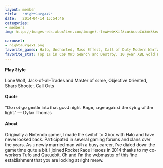 ```yaml
---
layout: member
title:  "NightSurgeX2"
date:   2014-04-14 16:54:46
categories:
- members
img: http://images-eds.xboxlive.com/image?url=wHwbXKif8cus8csoZ03RW8ke8ralOdP9BGd4wzwl0MJ9z6QzuGwZjtvbE7sSsMVW6teQ99v21pJA60qdE3IirQ4WsW7.o1Dyl59MEK7FstTTZgDKfO8q7vD_BusNgfTSbQ1dj44hsHKy2_N.KIWhsig7B_UrQtXXoZmC9jPZogR1gg991Uf2nBN6L6RGU6MMW.K2aYB.eiUC8aRuQEX1KihpoeTfNeZuKPfopH1w_WQqfRsbYUOpBjXuwd5CVbFQfLP_OYmd3eGvvPLpNP7YSM8BqW9iZmYS3wiUG7CCuNc-&format=png

carousel:
- nightsurgex2.png
favorite_games: Halo, Uncharted, Mass Effect, Call of Duty Modern Warfare Series
favorite_stat: Top 1% in CoD MW3 Search and Destroy. 10 year XBL Gold member.
---
```

#### Play Style
Lone Wolf, Jack-of-all-Trades and Master of some, Objective Oriented, Sharp Shooter, Call Outs

#### Quote
"Do not go gentle into that good night. Rage, rage against the dying of the light." &mdash; Dylan Thomas

#### About
Originally a Nintendo gamer, I made the switch to Xbox with Halo and have never looked back. Participated in several gaming forums and clans over the years. As a newly married man with a busy career, I've dialed down the game time quite a bit. I joined Rocket Race Heroes in 2014 thanks to my co-workers Tufo and Queuebit. Oh and I'm the webmaster of this fine establishment that you are looking at right meow.
